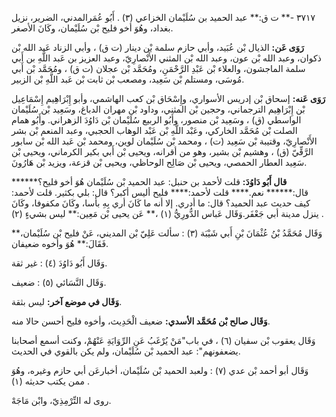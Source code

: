 ٣٧١٧ -** ت ق:** عبد الحميد بن سُلَيْمان الخزاعي (٣) . أَبُو عُمَرالمدني، الضرير، نزيل بغداد، وهُوَ أخو فليح بْن سُلَيْمان، وكَانَ الأصغر.

**رَوَى عَن:** الذيال بْن عُبَيد، وأبي حازم سلمة بْن دينار (ت ق) ، وأبي الزناد عَبد الله بْن ذكوان، وعبد الله بْن عون، وعبد الله بْن المثني الأَنْصارِيّ، وعبد العزيز بن عَبد اللَّهِ بن أَبي سلمة الماجشون، والعلاء بْن عَبْدِ الرَّحْمَنِ، ومُحَمَّد بْن عجلان (ت ق) ، ومُحَمَّد بْن أَبي مُوسَى، ومستلم بْن سَعِيد، ومصعب بْن ثابت بْن عَبد اللَّهِ بْن الزبير.

**رَوَى عَنه:** إسحاق بْن إدريس الأسواري، وإِسْحَاق بْن كعب الهاشمي، وأبو إِبْرَاهِيم إِسْمَاعِيل بْن إِبْرَاهِيم الترجماني، وحجين بْن المثني، وداود بْن مهران الدباغ، وسَعِيد بْن سُلَيْمان الواسطي (ق) ، وسَعِيد بْن منصور، وأَبُو الربيع سُلَيْمان بْن دَاوُدَ الزهراني. وأَبُو همام الصلت بْن مُحَمَّد الخاركي، وعَبْد اللَّهِ بْن عَبْد الوهاب الحجبي، وعبد المنعم بْن بشر الأَنْصارِيّ، وقتيبة بْن سَعِيد (ت) ، ومحمد بْن سُلَيْمان لوين، ومحمد بْن عَبد الله بْن سابور الرَّقِّيّ (ق) ، وهشيم بْن بشير، وهو من أقرانه، ويحيى بْن أَبي بكير الكرماني، ويحيى بْن سَعِيد العطار الحمصي، ويحيى بْن صَالِح الوحاظي، ويحيى بْن قزعة، ويزيد بْن هَارُونَ.

**قال أَبُو دَاوُدَ:** قلت لأحمد بن حنبل: عبد الحميد بْن سُلَيْمان هُوَ أخو فليح؟****** قال:****** نعم.**** قلت لأحمد:**** فليح أليس أكبر؟ قال: بلي بكثير. قلت لأحمد: كيف حديث عبد الحميد؟ قال: ما أدري. إلا أنه ما كَانَ أري بِهِ بأسا، وكَانَ مكفوفا، وكَانَ ينزل مدينة أبي جَعْفَر.وَقَال عَباس الدُّورِيُّ (١) ،** عَن يحيى بْن مَعِين:** ليس بشيءٍ (٢) .

وَقَال مُحَمَّدُ بْنُ عُثْمَانَ بْنِ أَبي شَيْبَة (٣) : سألت عَلِيّ بْن المديني، عَنْ فليح بْن سُلَيْمان،** فَقَالَ:** هُوَ وأخوه ضعيفان.

وَقَال أَبُو دَاوُدَ (٤) : غير ثقة.

وَقَال النَّسَائي (٥) : ضعيف.

**وَقَال في موضع آخر:** ليس بثقة.

**وَقَال صالح بْن مُحَمَّد الأسدي:** ضعيف الْحَدِيث، وأخوه فليح أحسن حالا منه.

وَقَال يعقوب بْن سفيان (٦) ، في باب"مَنْ يُرْغَبُ عَنِ الرِّوَايَةِ عَنْهُمْ، وكنت أسمع أصحابنا يضعفونهم": عبد الحميد بْن سُلَيْمان، ولم يكن بالقوي في الحديث.

وَقَال أبو أحمد بْن عدي (٧) : ولعبد الحميد بْن سُلَيْمان، أخبارعَن أبي حازم وغيره، وهُوَ ممن يكتب حديثه (١) .

روى له التِّرْمِذِيّ، وابْن مَاجَهْ.